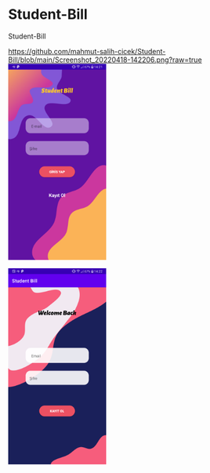 # Student-Bill
 Student-Bill
 

 
 https://github.com/mahmut-salih-cicek/Student-Bill/blob/main/Screenshot_20220418-142206.png?raw=true
 <img width="auto" height="400" src="https://github.com/mahmut-salih-cicek/Student-Bill/blob/main/Screenshot_20220418-142158.png?raw=true"/>
 
  <img width="auto" height="400" src="https://github.com/mahmut-salih-cicek/Student-Bill/blob/main/Screenshot_20220418-142206.png?raw=true"/>
 
